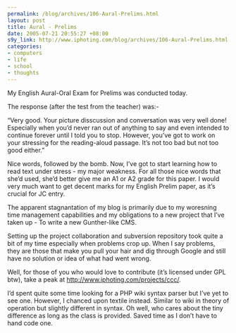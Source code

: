 ```yaml
--- 
permalink: /blog/archives/106-Aural-Prelims.html
layout: post
title: Aural - Prelims
date: 2005-07-21 20:55:27 +08:00
s9y_link: http://www.iphoting.com/blog/archives/106-Aural-Prelims.html
categories: 
- computers
- life
- school
- thoughts
---
```

<p class="whiteline"><p>My English Aural-Oral Exam for Prelims was conducted today.</p>
</p><p class="break"><p>The response (after the test from the teacher) was:-</p><p class="whiteline">&#8220;Very good. Your picture disscussion and conversation was very well done! Especially when you&#8217;d never ran out of anything to say and even intended to continue forever until I told you to stop. However, you&#8217;ve got to work on your stressing for the reading-aloud passage. It&#8217;s not too bad but not too good either.&#8221;</p>
</p><p class="whiteline"><p>Nice words, followed by the bomb. Now, I&#8217;ve got to start learning how to read text under stress - my major weakness. For all those nice words that she&#8217;d used, she&#8217;d better give me an A1 or A2 grade for this paper. I would very much want to get decent marks for my English Prelim paper, as it&#8217;s crucial for JC entry.</p>
</p><p class="whiteline"><p>The apparent stagnantation of my blog is primarily due to my woresning time management capabilities and my obligations to a new project that I&#8217;ve taken up - To write a new Gunther-like CMS.</p>
</p><p class="whiteline"><p>Setting up the project collaboration and subversion repository took quite a bit of my time especially when problems crop up. When I say problems, they are those that make you pull your hair and dig through Google and still have no solution or idea of what had went wrong.</p>
</p><p class="whiteline"><p>Well, for those of you who would love to contribute (it&#8217;s licensed under GPL btw), take a peak at <a href="http://www.iphoting.com/projects/ccc/">http://www.iphoting.com/projects/ccc/</a>.</p>
</p><p class="break"><p>I&#8217;d spent quite some time looking for a PHP wiki syntax parser but I&#8217;ve yet to see one. However, I chanced upon textile instead. Similar to wiki in theory of operation but slightly different in syntax. Oh well, who cares about the tiny difference as long as the class is provided. Saved time as I don&#8217;t have to hand code one.</p></p>
